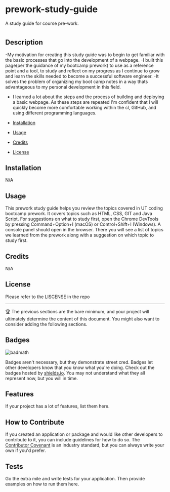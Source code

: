 # prework-study-guide
A study guide for course pre-work.
# <Prework Study Guide Webpage>

## Description

-My motivation for creating this study guide was to begin to get familiar with the basic processes that go into the development of a webpage. 
-I built this page(per the guidance of my bootcamp prework) to use as a reference point and a tool, to study and reflect on my progress as I continue to grow and learn the skills needed to become a successful software engineer. 
-It solves the problem of organizing my boot camp notes in a way thats advantageous to my personal development in this field. 
- I learned a lot about the steps and the process of building and deploying a basic webpage. As these steps are repeated I'm confident that I will quickly become more comfortable working within the cl, GitHub, and using different programming languages. 

- [Installation](#installation)
- [Usage](#usage)
- [Credits](#credits)
- [License](#license)

## Installation

N/A

## Usage

This prework study guide helps you review the topics covered in UT coding bootcamp prework. It covers topics such as HTML, CSS, GIT and Java Script. For suggestions on what to study first, open the Chrome DevTools by pressing Command+Option+I (macOS) or Control+Shift+I (Windows). A console panel should open in the browser. There you will see a list of topics we learned from the prework along with a suggestion on which topic to study first.

## Credits

N/A

## License

Please refer to the LISCENSE in the repo

---

🏆 The previous sections are the bare minimum, and your project will ultimately determine the content of this document. You might also want to consider adding the following sections.

## Badges

![badmath](https://img.shields.io/github/languages/top/nielsenjared/badmath)

Badges aren't necessary, but they demonstrate street cred. Badges let other developers know that you know what you're doing. Check out the badges hosted by [shields.io](https://shields.io/). You may not understand what they all represent now, but you will in time.

## Features

If your project has a lot of features, list them here.

## How to Contribute

If you created an application or package and would like other developers to contribute to it, you can include guidelines for how to do so. The [Contributor Covenant](https://www.contributor-covenant.org/) is an industry standard, but you can always write your own if you'd prefer.

## Tests

Go the extra mile and write tests for your application. Then provide examples on how to run them here.